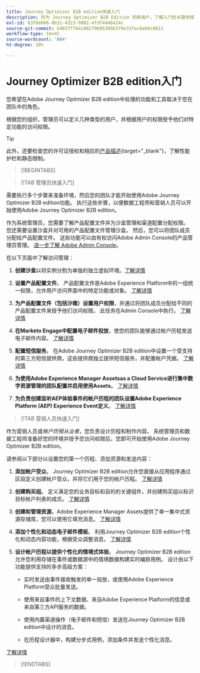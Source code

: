 ```yaml
---
title: Journey Optimizer B2B edition快速入门
description: 作为 Journey Optimizer B2B Edition 的新用户，了解入门的关键领域。
exl-id: 83f8e666-0b31-4323-9902-4fdf4446424c
source-git-commit: b403ff764c002796953956379e33fec6eb8c0611
workflow-type: tm+mt
source-wordcount: '664'
ht-degree: 10%

---
```


# Journey Optimizer B2B edition入门

您希望在Adobe Journey Optimizer B2B edition中处理的功能和工具取决于您在团队中的角色。

根据您的组织，管理员可以定义几种类型的用户，并根据用户的权限授予他们对特定功能的访问权限。

>[!TIP]
>
>此外，还要检查您的许可证授权和相应的[产品描述](https://helpx.adobe.com/legal/product-descriptions/adobe-journey-optimizer-b2b.html){target="_blank"}，了解性能护栏和静态限制。

>[!BEGINTABS]

>[!TAB 管理员快速入门]

需要执行多个步骤来准备环境，然后您的团队才能开始使用Adobe Journey Optimizer B2B edition功能。 执行这些步骤，以便数据工程师和营销人员可以开始使用Adobe Journey Optimizer B2B edition。

作为系统管理员，您需要了解产品配置文件并为沙盒管理和渠道配置分配权限。 您还需要设置沙盒并对可用的产品配置文件管理沙盒。 然后，您可以将团队成员分配给产品配置文件。 这些功能可以由有权访问Adobe Admin Console的产品管理员管理。 [进一步了解 Adobe Admin Console](https://helpx.adobe.com/cn/enterprise/using/admin-console.html)。

在以下页面中了解访问管理：

1. **创建沙盒**&#x200B;以将实例分割为单独的独立虚拟环境。[了解详情](https://experienceleague.adobe.com/en/docs/experience-platform/sandbox/home#understanding-sandboxes)

1. **设置产品配置文件**。 产品配置文件是Adobe Experience Platform中的一组统一权限，允许用户访问界面中的特定功能或对象。 [了解详情](../admin/user-management.md#create-the-marketo-engage-product-profile)

1. **为产品配置文件（包括沙箱）设置用户权限**，并通过将团队成员分配给不同的产品配置文件来授予他们访问权限。 此任务在Admin Console中执行。 [了解详情](../admin/user-management.md#create-a-user-group)

1. **在Marketo Engage中配置电子邮件投放**，使您的团队能够通过帐户历程发送电子邮件内容。 [了解详情](https://experienceleague.adobe.com/en/docs/marketo/using/getting-started/initial-setup/setup-steps#ensure-email-deliverability)

1. **配置短信服务**。 在Adobe Journey Optimizer B2B edition中设置一个受支持的第三方短信提供商，这些提供商独立提供短信服务，并配置帐户凭据。 [了解详情](../admin/configure-channels-sms.md)

1. **为使用Adobe Experience Manager Assetsas a Cloud Service进行集中数字资源管理的团队配置并启用使用Assets**。 [了解详情](../admin/configure-aem-repositories.md)

1. **为负责创建监听AEP体验事件的帐户历程的团队设置Adobe Experience Platform (AEP) Experience Event定义**。 [了解详情](../admin/configure-aep-events.md)

>[!TAB 营销人员快速入门]

作为营销人员或&#x200B;_帐户历程从业者_，您负责设计历程和制作内容。 系统管理员和数据工程师准备好您的环境并授予您访问权限后，您即可开始使用Adobe Journey Optimizer B2B edition。

请参阅以下部分以设置您的第一个历程、添加资源和发送内容：

1. **添加帐户受众**。 Journey Optimizer B2B edition允许您直接从应用程序通过区段定义创建帐户受众，并将它们用于您的帐户历程。 [了解详情](../audiences/account-audience-overview.md)

1. **创建购买组**。 定义满足您的业务目标和目的的关键组件，并创建购买组以标识目标帐户列表的成员。 [了解详情](../buying-groups/buying-groups-overview.md)

1. **创建和管理资源**。Adobe Experience Manager Assets提供了单一集中式资源存储库，您可以使用它填充消息。 [了解详情](../content/assets-overview.md)

1. **添加个性化和动态电子邮件模板**。 利用Journey Optimizer B2B edition个性化和动态内容功能，根据受众调整消息。 [了解详情](../content/email-templates.md)

1. **设计帐户历程以提供个性化的情境式体验**。 Journey Optimizer B2B edition允许您利用存储在事件或数据源中的情境数据构建实时编排用例。 设计由以下功能提供支持的多步高级方案：

   * 实时发送由事件接收触发的单一投放，或使用Adobe Experience Platform受众批量发送。

   * 使用来自事件的上下文数据、来自Adobe Experience Platform的信息或来自第三方API服务的数据。

   * 使用内置渠道操作（电子邮件和短信）发送在Journey Optimizer B2B edition中设计的消息。

   * 在历程设计器中，构建分步式用例，添加条件并发送个性化消息。

[了解详情](../journeys/journey-overview.md)

>[!ENDTABS]
